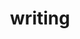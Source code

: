 ---
layout: page
title: writing
nav: false
nav_order: 10
dropdown: true
children: 
    - title: Who are you to do philosophy?
      permalink: /writing/why-philosophy
    - title: Philosophy
      permalink: /writing/philosophy
    - title: divider
    - title: Data Science Articles
      permalink: /writing/ds_articles
    - title: divider
    - title: Stories / Fiction
      permalink: /writing/fiction
    - title: divider
    - title: Modern Deep Learning Design & Applications
      permalink: /writing/mdldna
    - title: Modern Deep Learning for Tabular Data
      permalink: /writing/mdl4td
---